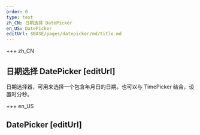 ```yaml
---
order: 0
type: text
zh_CN: 日期选择 DatePicker
en_US: DatePicker
editUrl: $BASE/pages/datepicker/md/title.md
---
```


+++ zh_CN

## 日期选择 DatePicker [editUrl]

日期选择器，可用来选择一个包含年月日的日期。也可以与 TimePicker 结合，设置时分秒。

+++ en_US

## DatePicker [editUrl]
